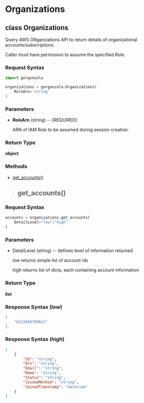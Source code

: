 # Organizations

## **class** Organizations

Query AWS ORganizations API to return details of organizational accounts/subscriptions.

Caller must have permission to assume the specified Role.

### Request Syntax

```python
import gorgonzola

organizations = gorgonzola.Organizations(
    RoleArn='string'
)
```

### Parameters

* **RoleArn** (string) -- [REQUIRED]

    ARN of IAM Role to be assumed during session creation.

### Return Type

**object**

### Methods

* [get_accounts()](#-get_accounts())

> ## get_accounts()

### Request Syntax

```python
accounts = organizations.get_accounts(
    DetailLevel="low"|"high"
)
```

### Parameters

* DetailLevel (string) -- defines level of information returned

    *low* returns simple list of account ids

    *high* returns list of dicts, each containing account information

### Return Type

**list**

### Response Syntax (*low*)

```json
[
    "0123456789012"
]
```

### Response Syntax (*high*)
```json
[
    {
        "Id": "string",
        "Arn": "string",
        "Email": "string",
        "Name": "string",
        "Status": "string", 
        "JoinedMethod": "string",
        "JoinedTimestamp": "datetime"
    }
]
```